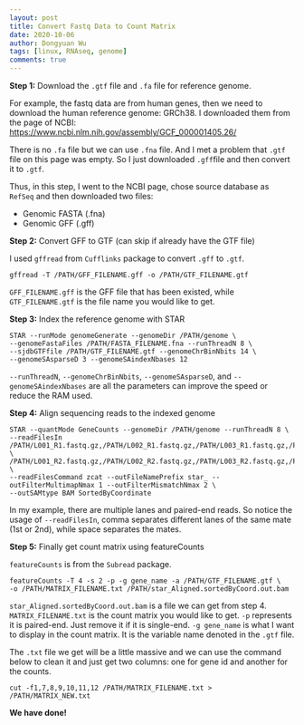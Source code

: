 ```yaml
---
layout: post
title: Convert Fastq Data to Count Matrix
date: 2020-10-06
author: Dongyuan Wu
tags: [linux, RNAseq, genome]
comments: true
---
```


**Step 1:** Download the `.gtf` file and `.fa` file for reference genome.

For example, the fastq data are from human genes, then we need to download the human reference genome: GRCh38. I downloaded them from the page of NCBI: https://www.ncbi.nlm.nih.gov/assembly/GCF_000001405.26/

There is no `.fa` file but we can use `.fna` file. And I met a problem that `.gtf` file on this page was empty. So I just downloaded `.gff`file and then convert it to `.gtf`. 

Thus, in this step, I went to the NCBI page, chose source database as `RefSeq` and then downloaded two files:
- Genomic FASTA (.fna)
- Genomic GFF (.gff)

**Step 2:** Convert GFF to GTF (can skip if already have the GTF file)

I used `gffread` from `Cufflinks` package to convert `.gff` to `.gtf`.

```
gffread -T /PATH/GFF_FILENAME.gff -o /PATH/GTF_FILENAME.gtf
```

`GFF_FILENAME.gff` is the GFF file that has been existed, while `GTF_FILENAME.gtf` is the file name you would like to get.

**Step 3:** Index the reference genome with STAR

```
STAR --runMode genomeGenerate --genomeDir /PATH/genome \
--genomeFastaFiles /PATH/FASTA_FILENAME.fna --runThreadN 8 \
--sjdbGTFfile /PATH/GTF_FILENAME.gtf --genomeChrBinNbits 14 \
--genomeSAsparseD 3 --genomeSAindexNbases 12
```

`--runThreadN`, `--genomeChrBinNbits`, `--genomeSAsparseD`, and `--genomeSAindexNbases` are all the parameters can improve the speed or reduce the RAM used.

**Step 4:** Align sequencing reads to the indexed genome

```
STAR --quantMode GeneCounts --genomeDir /PATH/genome --runThreadN 8 \
--readFilesIn /PATH/L001_R1.fastq.gz,/PATH/L002_R1.fastq.gz,/PATH/L003_R1.fastq.gz,/PATH/L004_R1.fastq.gz \
/PATH/L001_R2.fastq.gz,/PATH/L002_R2.fastq.gz,/PATH/L003_R2.fastq.gz,/PATH/L004_R2.fastq.gz \
--readFilesCommand zcat --outFileNamePrefix star_ --outFilterMultimapNmax 1 --outFilterMismatchNmax 2 \
--outSAMtype BAM SortedByCoordinate
```

In my example, there are multiple lanes and paired-end reads. So notice the usage of `--readFilesIn`, comma separates different lanes of the same mate (1st or 2nd), while space separates the mates.

**Step 5:** Finally get count matrix using featureCounts

`featureCounts` is from the `Subread` package.

```
featureCounts -T 4 -s 2 -p -g gene_name -a /PATH/GTF_FILENAME.gtf \
-o /PATH/MATRIX_FILENAME.txt /PATH/star_Aligned.sortedByCoord.out.bam
```

`star_Aligned.sortedByCoord.out.bam` is a file we can get from step 4. `MATRIX_FILENAME.txt` is the count matrix you would like to get. `-p` represents it is paired-end. Just remove it if it is single-end. `-g gene_name` is what I want to display in the count matrix. It is the variable name denoted in the `.gtf` file.

The `.txt` file we get will be a little massive and we can use the command below to clean it and just get two columns: one for gene id and another for the counts.

```
cut -f1,7,8,9,10,11,12 /PATH/MATRIX_FILENAME.txt > /PATH/MATRIX_NEW.txt
```


**We have done!**